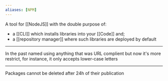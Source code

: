 ```yaml
---
aliases: [NPM]
---
```


A tool for [[NodeJS]] with the double purpose of:

- a [[CLI]] which installs libraries into your [[Code]] and;
- a [[repository manager]] where such libraries are deployed by default

---

In the past named using anything that was URL complient but now it's more restrict, for instance, it only accepts lower-case letters

---

Packages cannot be deleted after 24h of their publication
